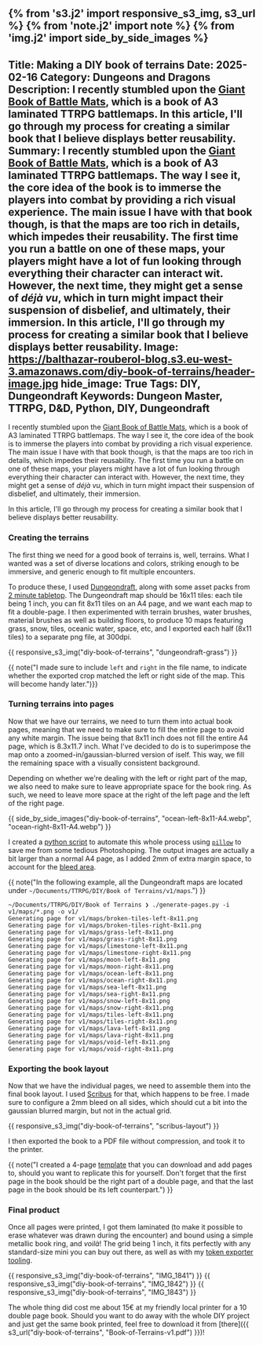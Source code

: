 {% from 's3.j2' import responsive_s3_img, s3_url %}
{% from 'note.j2' import note %}
{% from 'img.j2' import side_by_side_images %}
---
Title: Making a DIY book of terrains
Date: 2025-02-16
Category: Dungeons and Dragons
Description: I recently stumbled upon the [Giant Book of Battle Mats](https://shop.black-book-editions.fr/produit/14161/0/books-of-battlemats/big-book-of-battle-mats-vol3), which is a book of A3 laminated TTRPG battlemaps. In this article, I'll go through my process for creating a similar book that I believe displays better reusability.
Summary: I recently stumbled upon the [Giant Book of Battle Mats](https://shop.black-book-editions.fr/produit/14161/0/books-of-battlemats/big-book-of-battle-mats-vol3), which is a book of A3 laminated TTRPG battlemaps. The way I see it, the core idea of the book is to immerse the players into combat by providing a rich visual experience. The main issue I have with that book though, is that the maps are too rich in details, which impedes their reusability. The first time you run a battle on one of these maps, your players might have a lot of fun looking through everything their character can interact wit. However, the next time, they might get a sense of _déjà vu_, which in turn might impact their suspension of disbelief, and ultimately, their immersion. In this article, I'll go through my process for creating a similar book that I believe displays better reusability.
Image: https://balthazar-rouberol-blog.s3.eu-west-3.amazonaws.com/diy-book-of-terrains/header-image.jpg
hide_image: True
Tags: DIY, Dungeondraft
Keywords: Dungeon Master, TTRPG, D&D, Python, DIY, Dungeondraft
---

I recently stumbled upon the [Giant Book of Battle Mats](https://shop.black-book-editions.fr/produit/14161/0/books-of-battlemats/big-book-of-battle-mats-vol3), which is a book of A3 laminated TTRPG battlemaps. The way I see it, the core idea of the book is to immerse the players into combat by providing a rich visual experience. The main issue I have with that book though, is that the maps are too rich in details, which impedes their reusability. The first time you run a battle on one of these maps, your players might have a lot of fun looking through everything their character can interact with. However, the next time, they might get a sense of _déjà vu_, which in turn might impact their suspension of disbelief, and ultimately, their immersion.

In this article, I'll go through my process for creating a similar book that I believe displays better reusability.

### Creating the terrains

The first thing we need for a good book of terrains is, well, terrains. What I wanted was a set of diverse locations and colors, striking enough to be immersive, and generic enough to fit multiple encounters.

To produce these, I used [Dungeondraft](https://dungeondraft.net/), along with some asset packs from [2 minute tabletop](https://2minutetabletop.com/product-category/map-assets/dungeondraft-assets/). The Dungeondraft map should be 16x11 tiles: each tile being 1 inch, you can fit 8x11 tiles on an A4 page, and we want each map to fit a double-page. I then experimented with terrain brushes, water brushes, material brushes as well as building floors, to produce 10 maps featuring grass, snow, tiles, oceanic water, space, etc, and I exported each half (8x11 tiles) to a separate png file, at 300dpi.

{{ responsive_s3_img("diy-book-of-terrains", "dungeondraft-grass") }}

{{ note("I made sure to include `left` and `right` in the file name, to indicate whether the exported crop matched the left or right side of the map. This will become handy later.")}}

### Turning terrains into pages

Now that we have our terrains, we need to turn them into actual book pages, meaning that we need to make sure to fill the entire page to avoid any white margin. The issue being that 8x11 inch does not fill the entire A4 page, which is 8.3x11.7 inch. What I've decided to do is to superimpose the map onto a zoomed-in/gaussian-blurred version of iself. This way, we fill the remaining space with a visually consistent background.

Depending on whether we're dealing with the left or right part of the map, we also need to make sure to leave appropriate space for the book ring. As such, we need to leave more space at the right of the left page and the left of the right page.

{{ side_by_side_images("diy-book-of-terrains", "ocean-left-8x11-A4.webp", "ocean-right-8x11-A4.webp") }}

I created a [python script](https://gist.github.com/brouberol/689b3aadda9d3476ae7b1a83d5963fc8) to automate this whole process using [`pillow`](https://pillow.readthedocs.io/en/stable/) to save me from some tedious Photoshoping. The output images are actually a bit larger than a normal A4 page, as I added 2mm of extra margin space, to account for the [bleed area](https://packoi.com/blog/bleed-and-margin-in-printing/#elementor-toc__heading-anchor-0).

{{ note("In the following example, all the Dungeondraft maps are located under `~/Documents/TTRPG/DIY/Book of Terrains/v1/maps`.") }}

```console
~/Documents/TTRPG/DIY/Book of Terrains ❯ ./generate-pages.py -i v1/maps/*.png -o v1/
Generating page for v1/maps/broken-tiles-left-8x11.png
Generating page for v1/maps/broken-tiles-right-8x11.png
Generating page for v1/maps/grass-left-8x11.png
Generating page for v1/maps/grass-right-8x11.png
Generating page for v1/maps/limestone-left-8x11.png
Generating page for v1/maps/limestone-right-8x11.png
Generating page for v1/maps/moon-left-8x11.png
Generating page for v1/maps/moon-right-8x11.png
Generating page for v1/maps/ocean-left-8x11.png
Generating page for v1/maps/ocean-right-8x11.png
Generating page for v1/maps/sea-left-8x11.png
Generating page for v1/maps/sea-right-8x11.png
Generating page for v1/maps/snow-left-8x11.png
Generating page for v1/maps/snow-right-8x11.png
Generating page for v1/maps/tiles-left-8x11.png
Generating page for v1/maps/tiles-right-8x11.png
Generating page for v1/maps/lava-left-8x11.png
Generating page for v1/maps/lava-right-8x11.png
Generating page for v1/maps/void-left-8x11.png
Generating page for v1/maps/void-right-8x11.png
```

### Exporting the book layout

Now that we have the individual pages, we need to assemble them into the final book layout. I used [Scribus](https://wiki.scribus.net/canvas/Scribus) for that, which happens to be free. I made sure to configure a 2mm bleed on all sides, which should cut a bit into the gaussian blurred margin, but not in the actual grid.

{{ responsive_s3_img("diy-book-of-terrains", "scribus-layout") }}

I then exported the book to a PDF file without compression, and took it to the printer.

{{ note("I created a 4-page [template](https://balthazar-rouberol-blog.s3.eu-west-3.amazonaws.com/diy-book-of-terrains/Book-of-Terrains-Template.sla) that you can download and  add pages to, should you want to replicate this for yourself. Don't forget that the first page in the book should be the right part of a double page, and that the last page in the book should be its left counterpart.") }}


### Final product

Once all pages were printed, I got them laminated (to make it possible to erase whatever was drawn during the encounter) and bound using a simple metallic book ring, and _voilà_!
The grid being 1 inch, it fits perfectly with any standard-size mini you can buy out there, as well as with my [token exporter tooling](https://github.com/brouberol/dnd5e-token-exporter).

{{ responsive_s3_img("diy-book-of-terrains", "IMG_1841") }}
{{ responsive_s3_img("diy-book-of-terrains", "IMG_1842") }}
{{ responsive_s3_img("diy-book-of-terrains", "IMG_1843") }}

The whole thing did cost me about 15€ at my friendly local printer for a 10 double page book. Should you want to do away with the whole DIY project and just get the same book printed, feel free to download it from [there]({{ s3_url("diy-book-of-terrains", "Book-of-Terrains-v1.pdf") }})!

